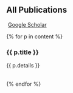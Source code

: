 ## <i class="fa fa-chevron-right"></i> All Publications

<a href="https://scholar.google.com/citations?user={{ scholar_id }}" class="btn btn-primary" style="padding: 0.3em;">
  <i class="ai ai-google-scholar"></i> Google Scholar
</a>

{% for p in content %}

### {{ p.title }} 

<table class="table table-hover">
{{ p.details }}
</table>
{% endfor %}
